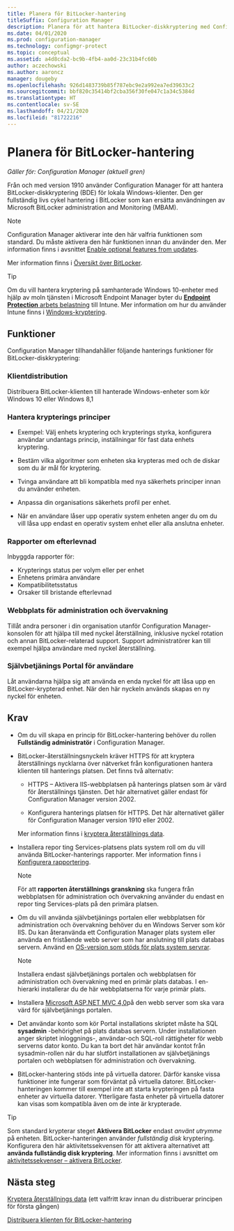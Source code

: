```yaml
---
title: Planera för BitLocker-hantering
titleSuffix: Configuration Manager
description: Planera för att hantera BitLocker-diskkryptering med Configuration Manager
ms.date: 04/01/2020
ms.prod: configuration-manager
ms.technology: configmgr-protect
ms.topic: conceptual
ms.assetid: a4d8cda2-bc9b-4fb4-aa0d-23c31b4fc60b
author: aczechowski
ms.author: aaroncz
manager: dougeby
ms.openlocfilehash: 926d1483739b85f787ebc9e2a992ea7ed39633c2
ms.sourcegitcommit: bbf820c35414bf2cba356f30fe047c1a34c5384d
ms.translationtype: HT
ms.contentlocale: sv-SE
ms.lasthandoff: 04/21/2020
ms.locfileid: "81722216"
---
```

# <a name="plan-for-bitlocker-management"></a>Planera för BitLocker-hantering

*Gäller för: Configuration Manager (aktuell gren)*

<!-- 3601034 -->

Från och med version 1910 använder Configuration Manager för att hantera BitLocker-diskkryptering (BDE) för lokala Windows-klienter. Den ger fullständig livs cykel hantering i BitLocker som kan ersätta användningen av Microsoft BitLocker administration and Monitoring (MBAM).

> [!Note]  
> Configuration Manager aktiverar inte den här valfria funktionen som standard. Du måste aktivera den här funktionen innan du använder den. Mer information finns i avsnittet [Enable optional features from updates](../../core/servers/manage/install-in-console-updates.md#bkmk_options).  

Mer information finns i [Översikt över BitLocker](https://docs.microsoft.com/windows/security/information-protection/bitlocker/bitlocker-overview).

> [!TIP]
> Om du vill hantera kryptering på samhanterade Windows 10-enheter med hjälp av moln tjänsten i Microsoft Endpoint Manager byter du [ **Endpoint Protection** arbets belastning](../../comanage/workloads.md#endpoint-protection) till Intune. Mer information om hur du använder Intune finns i [Windows-kryptering](/intune/protect/endpoint-protection-windows-10#windows-encryption).

## <a name="features"></a>Funktioner

Configuration Manager tillhandahåller följande hanterings funktioner för BitLocker-diskkryptering:

### <a name="client-deployment"></a>Klientdistribution

Distribuera BitLocker-klienten till hanterade Windows-enheter som kör Windows 10 eller Windows 8,1

### <a name="manage-encryption-policies"></a>Hantera krypterings principer

- Exempel: Välj enhets kryptering och krypterings styrka, konfigurera användar undantags princip, inställningar för fast data enhets kryptering.

- Bestäm vilka algoritmer som enheten ska krypteras med och de diskar som du är mål för kryptering.

- Tvinga användare att bli kompatibla med nya säkerhets principer innan du använder enheten.

- Anpassa din organisations säkerhets profil per enhet.

- När en användare låser upp operativ system enheten anger du om du vill låsa upp endast en operativ system enhet eller alla anslutna enheter.

### <a name="compliance-reports"></a>Rapporter om efterlevnad

Inbyggda rapporter för:

- Krypterings status per volym eller per enhet
- Enhetens primära användare
- Kompatibilitetsstatus
- Orsaker till bristande efterlevnad

### <a name="administration-and-monitoring-website"></a>Webbplats för administration och övervakning

Tillåt andra personer i din organisation utanför Configuration Manager-konsolen för att hjälpa till med nyckel återställning, inklusive nyckel rotation och annan BitLocker-relaterad support. Support administratörer kan till exempel hjälpa användare med nyckel återställning.

### <a name="user-self-service-portal"></a>Självbetjänings Portal för användare

Låt användarna hjälpa sig att använda en enda nyckel för att låsa upp en BitLocker-krypterad enhet. När den här nyckeln används skapas en ny nyckel för enheten.

## <a name="prerequisites"></a>Krav

- Om du vill skapa en princip för BitLocker-hantering behöver du rollen **Fullständig administratör** i Configuration Manager.

- BitLocker-återställningsnyckeln kräver HTTPS för att kryptera återställnings nycklarna över nätverket från konfigurationen hantera klienten till hanterings platsen. Det finns två alternativ:

  - HTTPS – Aktivera IIS-webbplatsen på hanterings platsen som är värd för återställnings tjänsten. Det här alternativet gäller endast för Configuration Manager version 2002.<!-- 5925660 -->

  - Konfigurera hanterings platsen för HTTPS. Det här alternativet gäller för Configuration Manager version 1910 eller 2002.

  Mer information finns i [kryptera återställnings data](../deploy-use/bitlocker/encrypt-recovery-data.md).

- Installera repor ting Services-platsens plats system roll om du vill använda BitLocker-hanterings rapporter. Mer information finns i [Konfigurera rapportering](../../core/servers/manage/configuring-reporting.md).

    > [!NOTE]
    > För att **rapporten återställnings granskning** ska fungera från webbplatsen för administration och övervakning använder du endast en repor ting Services-plats på den primära platsen.

- Om du vill använda självbetjänings portalen eller webbplatsen för administration och övervakning behöver du en Windows Server som kör IIS. Du kan återanvända ett Configuration Manager plats system eller använda en fristående webb server som har anslutning till plats databas servern. Använd en [OS-version som stöds för plats system servrar](../../core/plan-design/configs/supported-operating-systems-for-site-system-servers.md).

    > [!NOTE]
    > Installera endast självbetjänings portalen och webbplatsen för administration och övervakning med en primär plats databas. I en-hierarki installerar du de här webbplatserna för varje primär plats.

- Installera [Microsoft ASP.NET MVC 4,0](https://docs.microsoft.com/aspnet/mvc/mvc4)på den webb server som ska vara värd för självbetjänings portalen.

- Det användar konto som kör Portal installations skriptet måste ha SQL **sysadmin** -behörighet på plats databas servern. Under installationen anger skriptet inloggnings-, användar-och SQL-roll rättigheter för webb serverns dator konto. Du kan ta bort det här användar kontot från sysadmin-rollen när du har slutfört installationen av självbetjänings portalen och webbplatsen för administration och övervakning.

- BitLocker-hantering stöds inte på virtuella datorer. Därför kanske vissa funktioner inte fungerar som förväntat på virtuella datorer. BitLocker-hanteringen kommer till exempel inte att starta krypteringen på fasta enheter av virtuella datorer. Ytterligare fasta enheter på virtuella datorer kan visas som kompatibla även om de inte är krypterade.

> [!TIP]
> Som standard krypterar steget **Aktivera BitLocker** endast *använt utrymme* på enheten. BitLocker-hanteringen använder *fullständig disk* kryptering. Konfigurera den här aktivitetssekvensen för att aktivera alternativet att **använda fullständig disk kryptering**. Mer information finns i avsnittet om [aktivitetssekvenser – aktivera BitLocker](../../osd/understand/task-sequence-steps.md#BKMK_EnableBitLocker).

## <a name="next-steps"></a>Nästa steg

[Kryptera återställnings data](../deploy-use/bitlocker/encrypt-recovery-data.md) (ett valfritt krav innan du distribuerar principen för första gången)

[Distribuera klienten för BitLocker-hantering](../deploy-use/bitlocker/deploy-management-agent.md)
